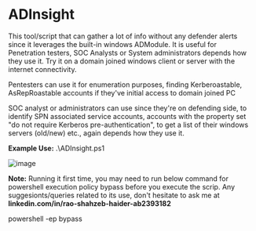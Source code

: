 # ADInsight
This tool/script that can gather a lot of info without any defender alerts since it leverages the built-in windows ADModule. It is useful for Penetration testers, SOC Analysts or System administrators depends how they use it. Try it on a domain joined windows client or server with the internet connectivity.

Pentesters can use it for enumeration purposes, finding Kerberoastable, AsRepRoastable accounts if they've initial access to domain joined PC

SOC analyst or administrators can use since they're on defending side, to identify SPN associated service accounts, accounts with the property set "do not require Kerberos pre-authentication", to get a list of their windows servers (old/new) etc., again depends how they use it.

**Example Use:**
.\ADInsight.ps1

![image](https://github.com/user-attachments/assets/11a75166-c084-4fef-8431-d3ba1898d19a)

**Note:** Running it first time, you may need to run below command for powershell execution policy bypass before you execute the scrip. Any suggesionts/queries related to its use, don't hesitate to ask me at **linkedin.com/in/rao-shahzeb-haider-ab2393182**

powershell -ep bypass

